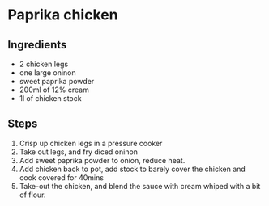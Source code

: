# Paprika chicken

## Ingredients

- 2 chicken legs
- one large oninon
- sweet paprika powder
- 200ml of 12% cream
- 1l of chicken stock

## Steps

1. Crisp up chicken legs in a pressure cooker
2. Take out legs, and fry diced oninon
3. Add sweet paprika powder to onion, reduce heat.
4. Add chicken back to pot, add stock to barely cover the chicken and cook
   covered for 40mins
5. Take-out the chicken, and blend the sauce with cream whiped with a bit of
   flour.

